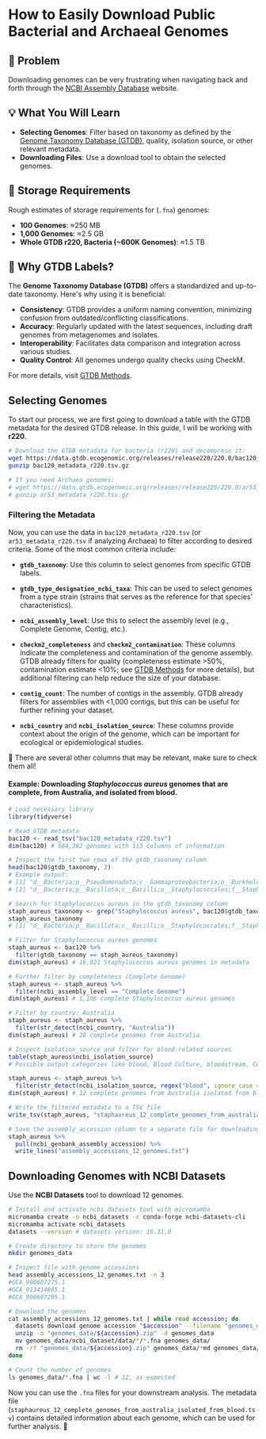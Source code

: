 # How to Easily Download Public Bacterial and Archaeal Genomes

## 🚧 Problem
Downloading genomes can be very frustrating when navigating back and forth through the [NCBI Assembly Database](https://www.ncbi.nlm.nih.gov/assembly/) website. 

## 💡 What You Will Learn
- **Selecting Genomes**: Filter based on taxonomy as defined by the [Genome Taxonomy Database (GTDB)](https://gtdb.ecogenomic.org/), quality, isolation source, or other relevant metadata.
- **Downloading Files**: Use a download tool to obtain the selected genomes.

## 💾 Storage Requirements

Rough estimates of storage requirements for  (`.fna`) genomes:

- **100 Genomes**: ≈250 MB
- **1,000 Genomes**: ≈2.5 GB
- **Whole GTDB r220, Bacteria (~600K Genomes)**: ≈1.5 TB

## 🧬 Why GTDB Labels?

The **Genome Taxonomy Database (GTDB)** offers a standardized and up-to-date taxonomy. Here's why using it is beneficial:

- **Consistency**: GTDB provides a uniform naming convention, minimizing confusion from outdated/conflicting classifications.
- **Accuracy**: Regularly updated with the latest sequences, including draft genomes from metagenomes and isolates.
- **Interoperability**: Facilitates data comparison and integration across various studies.
- **Quality Control**: All genomes undergo quality checks using CheckM.

For more details, visit [GTDB Methods](https://gtdb.ecogenomic.org/methods).

## Selecting Genomes

To start our process, we are first going to download a table with the GTDB metadata for the desired GTDB release. In this guide, I will be working with **r220**.

```bash
# Download the GTDB metadata for bacteria (r220) and decompress it:
wget https://data.gtdb.ecogenomic.org/releases/release220/220.0/bac120_metadata_r220.tsv.gz
gunzip bac120_metadata_r220.tsv.gz

# If you need Archaea genomes:
# wget https://data.gtdb.ecogenomic.org/releases/release220/220.0/ar53_metadata_r220.tsv.gz
# gunzip ar53_metadata_r220.tsv.gz
```
### Filtering the Metadata

Now, you can use the data in `bac120_metadata_r220.tsv` (or `ar53_metadata_r220.tsv` if analyzing Archaea) to filter according to desired criteria. Some of the most common criteria include:

- **`gtdb_taxonomy`**: Use this column to select genomes from specific GTDB labels.

- **`gtdb_type_designation_ncbi_taxa`**: This can be used to select genomes from a type strain (strains that serves as the reference for that species' characteristics).

- **`ncbi_assembly_level`**: Use this to select the assembly level (e.g., Complete Genome, Contig, etc.).

- **`checkm2_completeness`** and **`checkm2_contamination`**: These columns indicate the completeness and contamination of the genome assembly. GTDB already filters for quality (completeness estimate >50%, contamination estimate <10%; see [GTDB Methods](https://gtdb.ecogenomic.org/methods) for more details), but additional filtering can help reduce the size of your database.

- **`contig_count`**: The number of contigs in the assembly. GTDB already filters for assemblies with <1,000 contigs, but this can be useful for further refining your dataset.

- **`ncbi_country`** and **`ncbi_isolation_source`**: These columns provide context about the origin of the genome, which can be important for ecological or epidemiological studies.

📝 There are several other columns that may be relevant, make sure to check them all!

#### Example: Downloading *Staphylococcus aureus* genomes that are complete, from Australia, and isolated from blood.

```R
# Load necessary library
library(tidyverse)

# Read GTDB metadata
bac120 <- read_tsv("bac120_metadata_r220.tsv")
dim(bac120) # 584,382 genomes with 113 columns of information

# Inspect the first two rows of the gtdb_taxonomy column
head(bac120$gtdb_taxonomy, 2)
# Example output:
# [1] "d__Bacteria;p__Pseudomonadota;c__Gammaproteobacteria;o__Burkholderiales;f__Burkholderiaceae;g__Bordetella;s__Bordetella pseudohinzii"
# [2] "d__Bacteria;p__Bacillota;c__Bacilli;o__Staphylococcales;f__Staphylococcaceae;g__Staphylococcus;s__Staphylococcus epidermidis"        

# Search for Staphylococcus aureus in the gtdb_taxonomy column
staph_aureus_taxonomy <- grep("Staphylococcus aureus", bac120$gtdb_taxonomy, value = TRUE)[1]
staph_aureus_taxonomy
# [1] "d__Bacteria;p__Bacillota;c__Bacilli;o__Staphylococcales;f__Staphylococcaceae;g__Staphylococcus;s__Staphylococcus aureus"

# Filter for Staphylococcus aureus genomes
staph_aureus <- bac120 %>%
  filter(gtdb_taxonomy == staph_aureus_taxonomy)
dim(staph_aureus) # 16,021 Staphylococcus aureus genomes in metadata

# Further filter by completeness (Complete Genome)
staph_aureus <- staph_aureus %>%
  filter(ncbi_assembly_level == "Complete Genome")
dim(staph_aureus) # 1,106 complete Staphylococcus aureus genomes

# Filter by country: Australia
staph_aureus <- staph_aureus %>%
  filter(str_detect(ncbi_country, "Australia"))
dim(staph_aureus) # 28 complete genomes from Australia

# Inspect isolation_source and filter for blood-related sources
table(staph_aureus$ncbi_isolation_source)
# Possible output categories like blood, Blood Culture, bloodstream, CA-MRSA blood site, etc.

staph_aureus <- staph_aureus %>%
  filter(str_detect(ncbi_isolation_source, regex("blood", ignore_case = TRUE)))
dim(staph_aureus) # 12 complete genomes from Australia isolated from blood

# Write the filtered metadata to a TSV file
write_tsv(staph_aureus, "staphaureus_12_complete_genomes_from_australia_isolated_from_blood.tsv")

# Save the assembly_accession column to a separate file for downloading genomes
staph_aureus %>%
  pull(ncbi_genbank_assembly_accession) %>%
  write_lines("assembly_accessions_12_genomes.txt")
```

## Downloading Genomes with NCBI Datasets 

Use the **NCBI Datasets** tool to download 12 genomes.

```bash
# Install and activate ncbi datasets tool with micromamba
micromamba create -n ncbi_datasets -c conda-forge ncbi-datasets-cli 
micromamba activate ncbi_datasets 
datasets --version # datasets version: 16.31.0

# Create directory to store the genomes
mkdir genomes_data

# Inspect file with genome accessions
head assembly_accessions_12_genomes.txt -n 3
#GCA_900607275.1
#GCA_013414865.1
#GCA_900607295.1

# Download the genomes
cat assembly_accessions_12_genomes.txt | while read accession; do  
  datasets download genome accession "$accession" --filename "genomes_data/${accession}.zip" 
  unzip -o "genomes_data/${accession}.zip" -d genomes_data 
  mv genomes_data/ncbi_dataset/data/*/*.fna genomes_data/ 
  rm -rf "genomes_data/${accession}.zip" genomes_data/*md genomes_data/*txt genomes_data/ncbi_dataset
done 

# Count the number of genomes
ls genomes_data/*.fna | wc -l # 12, as expected
```

Now you can use the `.fna` files for your downstream analysis. The metadata file (`staphaureus_12_complete_genomes_from_australia_isolated_from_blood.tsv`) contains detailed information about each genome, which can be used for further analysis. 🎉







